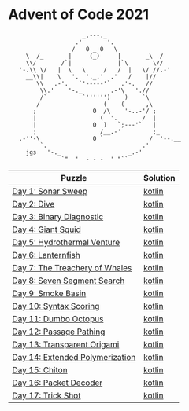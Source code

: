 # Advent of Code 2021

```
                     _.---._
                   .'       '.
                  /   0 _ 0   \
     \  /_       |     (_)     |       _\  /
     \\/       /`|             |`\       \//
   '-.\\ \/   |  \   \     /   /  |   \/ //.-'
     __\\|    \   '.  '._.'  .'   /    |//
        \\   .-'.   `'-----'`   .'-.   //
         \\.'    '-._        .-'\   './/
         /`          `'''''')    )    `\
        /                  (    (      ,\
       ;                O  /\    '-..-'/ ;
       |                  (  '.       /  |
       |                O  )   `;---'`   |
       ;                  /__.-'         ;_
   .-''-\               O `             /  '--.__
         `.                           .'
     jgs   '-._                   _.-'
               `"  '  - - -  ' "`` 
```

| Puzzle                                                                  | Solution                                   |
|-------------------------------------------------------------------------|--------------------------------------------|
| [Day 1: Sonar Sweep](https://adventofcode.com/2021/day/1)               | [kotlin](./src/main/kotlin/day01/Day1.kt)  |
| [Day 2: Dive](https://adventofcode.com/2021/day/2)                      | [kotlin](./src/main/kotlin/day02/Day2.kt)  |
| [Day 3: Binary Diagnostic](https://adventofcode.com/2021/day/3)         | [kotlin](./src/main/kotlin/day03/Day3.kt)  |
| [Day 4: Giant Squid](https://adventofcode.com/2021/day/4)               | [kotlin](./src/main/kotlin/day04/Day4.kt)  |
| [Day 5: Hydrothermal Venture](https://adventofcode.com/2021/day/5)      | [kotlin](./src/main/kotlin/day05/Day5.kt)  |
| [Day 6: Lanternfish](https://adventofcode.com/2021/day/6)               | [kotlin](./src/main/kotlin/day06/Day6.kt)  |
| [Day 7: The Treachery of Whales](https://adventofcode.com/2021/day/7)   | [kotlin](./src/main/kotlin/day07/Day7.kt)  |
| [Day 8: Seven Segment Search](https://adventofcode.com/2021/day/8)      | [kotlin](./src/main/kotlin/day08/Day8.kt)  |
| [Day 9: Smoke Basin](https://adventofcode.com/2021/day/9)               | [kotlin](./src/main/kotlin/day09/Day9.kt)  |
| [Day 10: Syntax Scoring](https://adventofcode.com/2021/day/10)          | [kotlin](./src/main/kotlin/day10/Day10.kt) |
| [Day 11: Dumbo Octopus](https://adventofcode.com/2021/day/11)           | [kotlin](./src/main/kotlin/day11/Day11.kt) |
| [Day 12: Passage Pathing](https://adventofcode.com/2021/day/12)         | [kotlin](./src/main/kotlin/day12/Day12.kt) |
| [Day 13: Transparent Origami](https://adventofcode.com/2021/day/13)     | [kotlin](./src/main/kotlin/day13/Day13.kt) |
| [Day 14: Extended Polymerization](https://adventofcode.com/2021/day/14) | [kotlin](./src/main/kotlin/day14/Day14.kt) |
| [Day 15: Chiton](https://adventofcode.com/2021/day/15)                  | [kotlin](./src/main/kotlin/day15/Day15.kt) |
| [Day 16: Packet Decoder](https://adventofcode.com/2021/day/16)          | [kotlin](./src/main/kotlin/day16/Day16.kt) |
| [Day 17: Trick Shot](https://adventofcode.com/2021/day/17)              | [kotlin](./src/main/kotlin/day17/Day17.kt) |